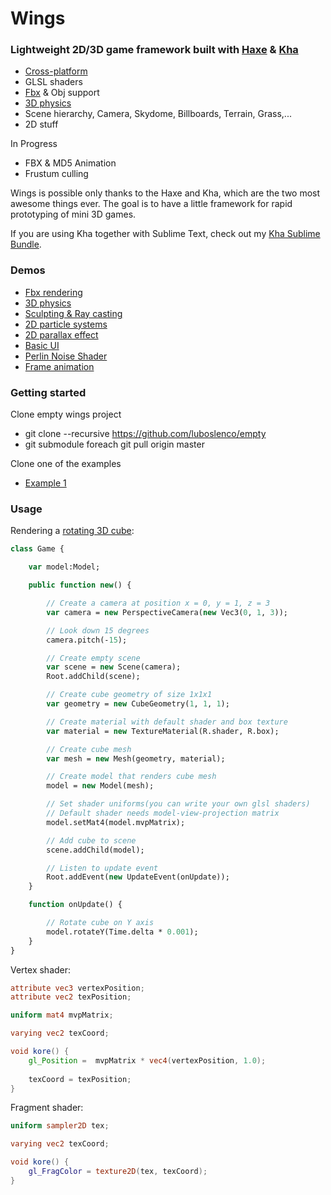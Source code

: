 # Wings

### Lightweight 2D/3D game framework built with [Haxe](https://github.com/HaxeFoundation/haxe) & [Kha](https://github.com/KTXSoftware/Kha/)

- [Cross-platform](http://kha.ktxsoftware.com/?systems)
- GLSL shaders
- [Fbx](https://github.com/ncannasse/h3d/tree/master/h3d/fbx) & Obj support
- [3D physics](https://github.com/gbpaul/cannon.hx)
- Scene hierarchy, Camera, Skydome, Billboards, Terrain, Grass,...
- 2D stuff

In Progress
- FBX & MD5 Animation
- Frustum culling

Wings is possible only thanks to the Haxe and Kha, which are the two most awesome things ever. The goal is to have a little framework for rapid prototyping of mini 3D games.

If you are using Kha together with Sublime Text, check out my [Kha Sublime Bundle](https://github.com/luboslenco/kha-sublime-bundle).

### Demos
- [Fbx rendering](https://googledrive.com/host/0B22ElR_OUmfdNzluUmJJZjZQZUU/index.html)
- [3D physics](https://googledrive.com/host/0B22ElR_OUmfdRUk0M24xUDR4VUU/index.html)
- [Sculpting & Ray casting](https://googledrive.com/host/0B22ElR_OUmfdWEhUN2VyUW5HWVk/index.html)
- [2D particle systems](https://googledrive.com/host/0B22ElR_OUmfdUkI4SDhFWnVlS2s/index.html)
- [2D parallax effect](https://googledrive.com/host/0B22ElR_OUmfdS1NLUjRBUEtJM1k/index.html)
- [Basic UI](https://googledrive.com/host/0B22ElR_OUmfdOUh6Y1hlVE1xM1U/index.html)
- [Perlin Noise Shader](https://googledrive.com/host/0B22ElR_OUmfddm1LRVpjbjFFUVE/index.html)
- [Frame animation](https://googledrive.com/host/0B22ElR_OUmfdRF81YnFHOUR1T2M/index.html)

### Getting started
Clone empty wings project
- git clone --recursive https://github.com/luboslenco/empty
- git submodule foreach git pull origin master

Clone one of the examples
- [Example 1](https://github.com/luboslenco/example1)

### Usage
Rendering a [rotating 3D cube](https://googledrive.com/host/0B22ElR_OUmfddkFKczhfQ243LWs/index.html):
```haxe
class Game {

	var model:Model;

	public function new() {

		// Create a camera at position x = 0, y = 1, z = 3
		var camera = new PerspectiveCamera(new Vec3(0, 1, 3));

		// Look down 15 degrees
		camera.pitch(-15);

		// Create empty scene
		var scene = new Scene(camera);
		Root.addChild(scene);

		// Create cube geometry of size 1x1x1
		var geometry = new CubeGeometry(1, 1, 1);

		// Create material with default shader and box texture
		var material = new TextureMaterial(R.shader, R.box);

		// Create cube mesh
		var mesh = new Mesh(geometry, material);

		// Create model that renders cube mesh
		model = new Model(mesh);

		// Set shader uniforms(you can write your own glsl shaders)
		// Default shader needs model-view-projection matrix
		model.setMat4(model.mvpMatrix);

		// Add cube to scene
		scene.addChild(model);

		// Listen to update event
		Root.addEvent(new UpdateEvent(onUpdate));
	}

	function onUpdate() {

		// Rotate cube on Y axis
		model.rotateY(Time.delta * 0.001);
	}
}
```

Vertex shader:
```glsl
attribute vec3 vertexPosition;
attribute vec2 texPosition;

uniform mat4 mvpMatrix;

varying vec2 texCoord;

void kore() {
	gl_Position =  mvpMatrix * vec4(vertexPosition, 1.0);
	
	texCoord = texPosition;
}
```

Fragment shader:
```glsl
uniform sampler2D tex;

varying vec2 texCoord;

void kore() {
	gl_FragColor = texture2D(tex, texCoord);
}
```
